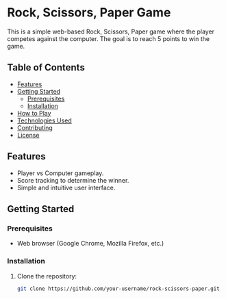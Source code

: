 # Rock, Scissors, Paper Game

This is a simple web-based Rock, Scissors, Paper game where the player competes against the computer. The goal is to reach 5 points to win the game.

## Table of Contents

- [Features](#features)
- [Getting Started](#getting-started)
  - [Prerequisites](#prerequisites)
  - [Installation](#installation)
- [How to Play](#how-to-play)
- [Technologies Used](#technologies-used)
- [Contributing](#contributing)
- [License](#license)

## Features

- Player vs Computer gameplay.
- Score tracking to determine the winner.
- Simple and intuitive user interface.

## Getting Started

### Prerequisites

- Web browser (Google Chrome, Mozilla Firefox, etc.)

### Installation

1. Clone the repository:

   ```bash
   git clone https://github.com/your-username/rock-scissors-paper.git
